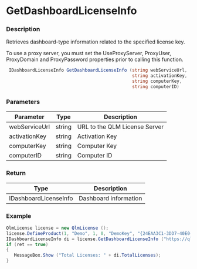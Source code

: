 # GetDashboardLicenseInfo

### Description

Retrieves dashboard-type information related to the specified license key.

To use a proxy server, you must set the UseProxyServer, ProxyUser, ProxyDomain and ProxyPassword properties prior to calling this function.

```csharp
 IDashboardLicenseInfo GetDashboardLicenseInfo (string webServiceUrl,
                                                string activationKey, 
                                                string computerKey,
                                                string computerID)
```

### Parameters

| Parameter     |  Type  | Description                   |
| ------------- | :----: | ----------------------------- |
| webServiceUrl | string | URL to the QLM License Server |
| activationKey | string | Activation Key                |
| computerKey   | string | Computer Key                  |
| computerID    | string | Computer ID                   |

### Return

| Type                  | Description           |
| --------------------- | --------------------- |
| IDashboardLicenseInfo | Dashboard information |

### Example

```c#
QlmLicense license = new QlmLicense ();
license.DefineProduct(1, "Demo", 1, 0, "DemoKey", "{24EAA3C1-3DD7-40E0-AEA3-D20AA17A6005}");
IDashboardLicenseInfo di = license.GetDashboardLicenseInfo ("https://qlm3.net/qlmdemo/qlmLicenseServer/qlmservice.asmx", "AXXX", "UXXX", Environment.MachineName);
if (ret == true)
{
   MessageBox.Show ("Total Licenses: " + di.TotalLicenses);
}
```
